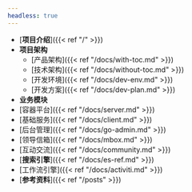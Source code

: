 ```yaml
---
headless: true
---
```


- [**项目介绍**]({{< ref "/" >}})
- **项目架构**
  - [产品架构]({{< ref "/docs/with-toc.md" >}})
  - [技术架构]({{< ref "/docs/without-toc.md" >}})
  - [开发环境]({{< ref "/docs/dev-env.md" >}})
  - [开发方案]({{< ref "/docs/dev-plan.md" >}})
- **业务模块**
- [容器平台]({{< ref "/docs/server.md" >}})
- [基础服务]({{< ref "/docs/client.md" >}})
- [后台管理]({{< ref "/docs/go-admin.md" >}})
- [领导信箱]({{< ref "/docs/mbox.md" >}})
- [互动交流]({{< ref "/docs/community.md" >}})
- [**搜索引擎**]({{< ref "/docs/es-ref.md" >}})
- [工作流引擎]({{< ref "/docs/activiti.md" >}})
- [**参考资料**]({{< ref "/posts" >}})
